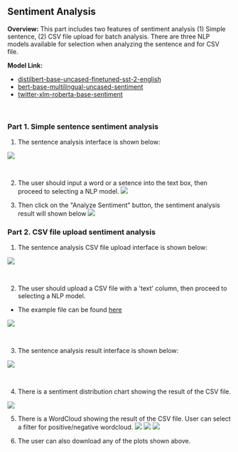 ## Sentiment Analysis

**Overview:** This part includes two features of sentiment analysis (1) Simple sentence, (2) CSV file upload for batch analysis. There are three NLP models available for selection when analyzing the sentence and for CSV file.

**Model Link:**
- <a href="https://huggingface.co/distilbert/distilbert-base-uncased-finetuned-sst-2-english">distilbert-base-uncased-finetuned-sst-2-english</a>
- <a href="https://huggingface.co/nlptown/bert-base-multilingual-uncased-sentiment">bert-base-multilingual-uncased-sentiment</a>
- <a href="https://huggingface.co/cardiffnlp/twitter-xlm-roberta-base-sentiment">twitter-xlm-roberta-base-sentiment</a>

<br>

### Part 1. Simple sentence sentiment analysis

1. The sentence analysis interface is shown below:

![](image/sentiment_analysis_sentence1.png)

<br>


2. The user should input a word or a setence into the text box, then proceed to selecting a NLP model.
![](image/sentiment_analysis_sentence2.png)

3. Then click on the "Analyze Sentiment" button, the sentiment analysis result will shown below
![](image/sentiment_analysis_sentence3.png)

### Part 2. CSV file upload sentiment analysis

1. The sentence analysis CSV file upload interface is shown below:
   
![](image/sentiment_analysis_csv1.png)

<br>

2. The user should upload a CSV file with a 'text' column, then proceed to selecting a NLP model.
* The example file can be found <a href="example.csv">here</a>
   
![](image/sentiment_analysis_csv2.png)

<br>

3. The sentence analysis result interface is shown below:

![](image/sentiment_analysis_csv3.png)

<br>

4. There is a sentiment distribution chart showing the result of the CSV file.

![](image/sentiment_analysis_csv4.png)

5. There is a WordCloud showing the result of the CSV file. User can select a filter for positive/negative wordcloud.
![](image/sentiment_analysis_csv5.png)
![](image/sentiment_analysis_csv6.png)
![](image/sentiment_analysis_csv7.png)

6. The user can also download any of the plots shown above.
